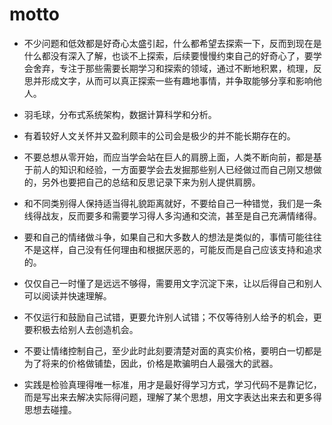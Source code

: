 # motto

* 不少问题和低效都是好奇心太盛引起，什么都希望去探索一下，反而到现在是什么都没有深入了解，也谈不上探索，后续要慢慢约束自己的好奇心了，要学会舍弃，专注于那些需要长期学习和探索的领域，通过不断地积累，梳理，反思并形成文字，从而可以真正探索一些有趣地事情，并争取能够分享和影响他人。

* 羽毛球，分布式系统架构，数据计算科学和分析。

* 有着较好人文关怀并又盈利颇丰的公司会是极少的并不能长期存在的。

* 不要总想从零开始，而应当学会站在巨人的肩膀上面，人类不断向前，都是基于前人的知识和经验，一方面要学会去发掘那些别人已经做过而自己刚又想做的，另外也要把自己的总结和反思记录下来为别人提供肩膀。

* 和不同类别得人保持适当得礼貌距离就好，不要给自己一种错觉，我们是一条线得战友，反而要多和需要学习得人多沟通和交流，甚至是自己充满情绪得。

* 要和自己的情绪做斗争，如果自己和大多数人的想法是类似的，事情可能往往不是这样，自己没有任何理由和根据厌恶的，可能反而是自己应该支持和追求的。

* 仅仅自己一时懂了是远远不够得，需要用文字沉淀下来，让以后得自己和别人可以阅读并快速理解。

* 不仅运行和鼓励自己试错，更要允许别人试错；不仅等待别人给予的机会，更要积极去给别人去创造机会。

* 不要让情绪控制自己，至少此时此刻要清楚对面的真实价格，要明白一切都是为了将来的价格做铺垫，因此，价格是欺骗明白人最强大的武器。

* 实践是检验真理得唯一标准，用才是最好得学习方式，学习代码不是靠记忆，而是写出来去解决实际得问题，理解了某个思想，用文字表达出来去和更多得思想去碰撞。


